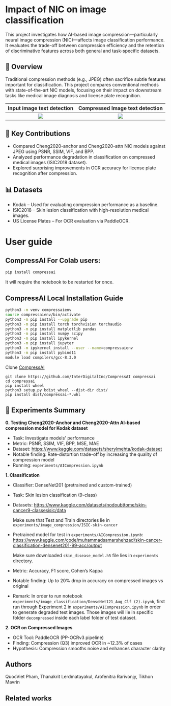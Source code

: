 # Impact of NIC on image classification

This project investigates how AI-based image compression—particularly neural image compression (NIC)—affects image classification performance. It evaluates the trade-off between compression efficiency and the retention of discriminative features across both general and task-specific datasets.

## 📌 Overview

Traditional compression methods (e.g., JPEG) often sacrifice subtle features important for classification. This project compares conventional methods with state-of-the-art NIC models, focusing on their impact on downstream tasks like medical image diagnosis and license plate recognition.

**Input image text detection**            |  **Compressed Image text detection**
:-------------------------:|:-------------------------:
![](https://github.com/ay-tishka/Impact-of-NIC-on-image-classification/blob/main/experiments/license%20analysis/uncomp_better_1.png)   |  ![](https://github.com/ay-tishka/Impact-of-NIC-on-image-classification/blob/main/experiments/license%20analysis/comp_worse_1.png)


## 🧠 Key Contributions
- Compared Cheng2020-anchor and Cheng2020-attn NIC models against JPEG using PSNR, SSIM, VIF, and BPP.
- Analyzed performance degradation in classification on compressed medical images (ISIC2018 dataset).
- Explored surprising improvements in OCR accuracy for license plate recognition after compression.

## 📊 Datasets
- Kodak – Used for evaluating compression performance as a baseline.
- ISIC2018 – Skin lesion classification with high-resolution medical images.
- US License Plates – For OCR evaluation via PaddleOCR.

# User guide

## CompressAI For Colab users:
```bash
pip install compressai
```
It will require the notebook to be restarted for once.

## CompressAI Local Installation Guide

```bash
python3 -m venv compressaienv
source compressaienv/bin/activate
python3 -m pip install --upgrade pip
python3 -m pip install torch torchvision torchaudio
python3 -m pip install matplotlib pandas
python3 -m pip install numpy scipy
python3 -m pip install ipykernel
python3 -m pip install jupyter
python3 -m ipykernel install --user --name=compressaienv
python3 -m pip install pybind11
module load compilers/gcc-8.3.0
```

Clone [CompressAI](https://github.com/InterDigitalInc/CompressAI) 
```
git clone https://github.com/InterDigitalInc/CompressAI compressai
cd compressai
pip install wheel
python3 setup.py bdist_wheel --dist-dir dist/
pip install dist/compressai-*.whl
```


## 🧪 Experiments Summary
**0. Testing Cheng2020-Anchor and Cheng2020-Attn AI-based compression model for Kodak dataset**
- Task: Investigate models' performance
- Metric: PSNR, SSIM, VIF, BPP, MSE, MAE
- Dataset: https://www.kaggle.com/datasets/sherylmehta/kodak-dataset
- Notable finding: Rate-distortion trade-off by increasing the quality of compression model
- Running: `experiments/AICompression.ipynb`
  
**1. Classification**
- Classifier: DenseNet201 (pretrained and custom-trained)
- Task: Skin lesion classification (9-class)
- Datasets: https://www.kaggle.com/datasets/nodoubttome/skin-cancer9-classesisic/data

  Make sure that Test and Train directories lie in `experiments/image_compression/ISIC-skin-cancer`
- Pretrained model for test in `experiments/AICompression.ipynb`: https://www.kaggle.com/code/muhammadsamarshehzad/skin-cancer-classification-densenet201-99-acc/output

  Make sure downloaded `skin_disease_model.h5` file lies in `experiments` directory.
- Metric: Accuracy, F1 score, Cohen’s Kappa
- Notable finding: Up to 20% drop in accuracy on compressed images vs original
- Remark: In order to run notebook `experiments/image_classification/DenseNet121_Aug_Clf (2).ipynb`, first run through Experiment 2 in `experiments/AICompression.ipynb` in order to generate degraded test images. Those images will lie in specific folder `decompressed` inside each label folder of test dataset.

**2. OCR on Compressed Images**
- OCR Tool: PaddleOCR (PP-OCRv3 pipeline)
- Finding: Compression (Q3) improved OCR in ~12.3% of cases
- Hypothesis: Compression smooths noise and enhances character clarity


## Authors
QuocViet Pham, Thanakrit Lerdmatayakul, Arofenitra Rarivonjy, Tikhon Mavrin


## Related works




